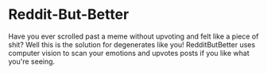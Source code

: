 # Reddit-But-Better
Have you ever scrolled past a meme without upvoting and felt like a piece of shit? Well this is the solution for degenerates like you! RedditButBetter uses computer vision to scan your emotions and upvotes posts if you like what you're seeing.
